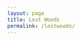 ```yaml
---
layout: page
title: Lost Woods
permalink: /lostwoods/
---
```


<div id="map-canvas"></div>

<script type="text/javascript" src="https://maps.googleapis.com/maps/api/js?key=AIzaSyBczbNIYsrrbOLxudm2oZq9t1xzLLpA2cg"></script>

<script type="text/javascript">
  var address = 'Mansfield Traquair Centre, 15 Mansfield Place, Edinburgh, EH3 6BB, UK';
  var geocoder, map;
  function initialize() {
    geocoder = new google.maps.Geocoder();
    geocoder.geocode({'address': address}, function (result, statusCode){
      window.alert('Status code' + statusCode);
      if(statusCode == google.maps.GeocoderStatus.OK){
        var mapOptions = {
          center: result[0].geometry.location,
          zoom: 11
        };
        map = new google.maps.Map(document.getElementById("map-canvas"),mapOptions);
        
        var marker = new.google.maps.Marker({
          map:map,
          position: result[0].geometry.location
        });
        }
        else{
          $("#MainContainer").hide();
        }
      });
  }
  initialize();
</script>

